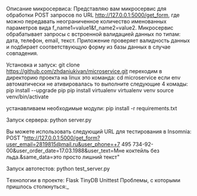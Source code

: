Описание микросервиса:
Представляю вам микросервис для обработки POST запросов по URL http://127.0.0.1:5000/get_form, где можно передавать 
неограниченное количество именованных параметров вида f_name1=value1&f_name2=value2. Микросервис обрабатывает запросы с 
встроенной валидацией данных по типам: дата, телефон, email, текст. Приложение проверяет валидность данных и подбирает 
соответствующую форму из базы данных в случае совпадения.

Установка и запуск:
git clone https://github.com/zhdaniukivan/microservice.git
переходим в директорию проекта на linux это команда:
cd microservice
если env автоматически не ативировалась то выполните следующие 4 комады:
pip install --upgrade pip 
pip install virtualenv
virtualenv venv
source venv/bin/activate

устанавливаем необходимые модули:
pip install -r requirements.txt

Запуск сервера:
python server.py

Вы можете использовать следующий URL для тестирования в Insomnia:
POST "http://127.0.0.1:5000/get_form?user_email=2819815@mail.ru&user_phone=+7 495 734-92-00&user_order_date=17.03.1988&user_text=Мне коктейль без льда.&same_data=это просто лишний текст"

Запуск автотестов:
python test_server.py

Tехнологии в проекте: Flask TinyDB Unittest
Проблемы, с которыми пришлось столкнуться:_ 

